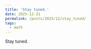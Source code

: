 ```yaml
---
title: 'Stay tuned.'
date: 2025-12-31
permalink: /posts/2025/12/stay_tuned/
tags:
  - math
---
```


Stay tuned.